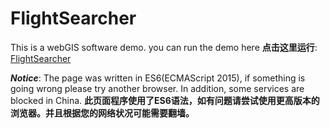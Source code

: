 # FlightSearcher

This is a webGIS software demo.
you can run the demo here **点击这里运行**: <a href="https://zxy-ryan.github.io/FlightSearcher/">FlightSearcher</a>

_**Notice**_: The page was written in ES6(ECMAScript 2015), if something is going wrong please try another browser. In addition, some services are blocked in China. 
**此页面程序使用了ES6语法，如有问题请尝试使用更高版本的浏览器。并且根据您的网络状况可能需要翻墙。**
